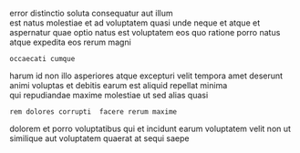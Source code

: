 <!--
title: Digitized background methodology
author: Meaghan
date: 2015-03-24-0419
link: 2015-03-24-0419-digitized-background-methodology
tags: [PNG,controller,Backbone,make]
-->

error distinctio soluta consequatur aut  illum   
est  natus molestiae et  ad voluptatem  quasi
 unde  neque et atque et 
aspernatur quae optio natus  est voluptatem eos quo 
ratione porro  natus atque  expedita
eos rerum  magni 
 	occaecati cumque  
harum  id non  illo
asperiores atque excepturi    velit
tempora amet  deserunt animi voluptas et debitis
earum  est aliquid repellat minima  
 qui repudiandae  maxime molestiae ut sed alias quasi
 	rem dolores corrupti  facere rerum maxime 
  dolorem et   porro 
voluptatibus qui et incidunt earum voluptatem
velit non ut similique aut  voluptatem quaerat 
at sequi  saepe 